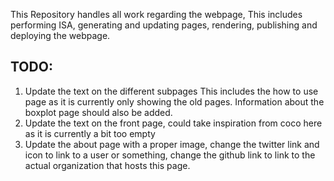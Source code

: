 This Repository handles all work regarding the webpage, This includes performing ISA, generating and updating pages, rendering, publishing and deploying the webpage.

## TODO:
1. Update the text on the different subpages 
    This includes the how to use page as it is currently only showing the old pages.
        Information about the boxplot page should also be added.
2. Update the text on the front page, could take inspiration from coco here as it is currently a bit too empty
3. Update the about page with a proper image, change the twitter link and icon to link to a user or something,
    change the github link to link to the actual organization that hosts this page.